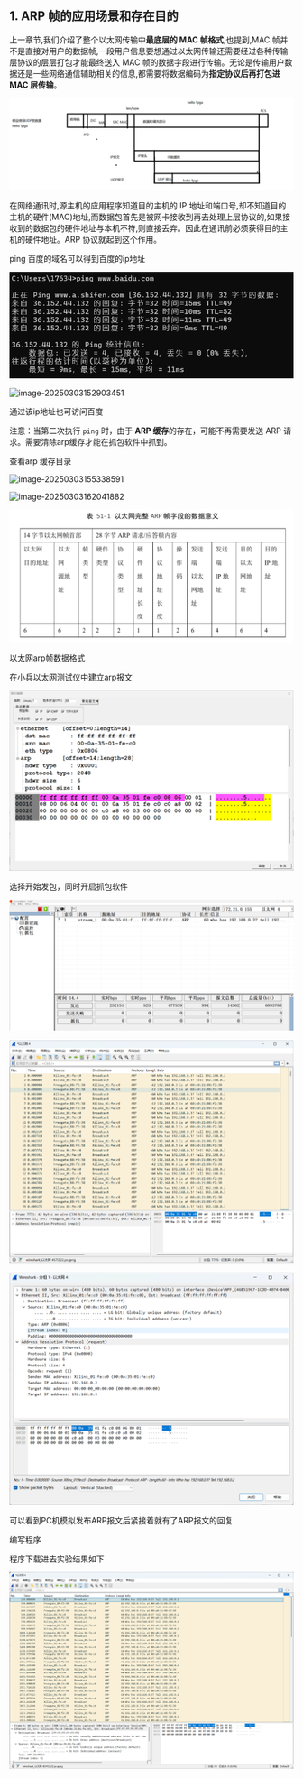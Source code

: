 ## 1. ARP 帧的应用场景和存在目的

上一章节,我们介绍了整个以太网传输中**最底层的 MAC 帧格式**,也提到,MAC 帧并不是直接对用户的数据帧,一段用户信息要想通过以太网传输还需要经过各种传输层协议的层层打包才能最终送入 MAC 帧的数据字段进行传输。无论是传输用户数据还是一些网络通信辅助相关的信息,都需要将数据编码为**指定协议后再打包进 MAC 层传输**。

![image-20250303152453538](asset/image-20250303152453538.png)

在网络通讯时,源主机的应用程序知道目的主机的 IP 地址和端口号,却不知道目的主机的硬件(MAC)地址,而数据包首先是被网卡接收到再去处理上层协议的,如果接收到的数据包的硬件地址与本机不符,则直接丢弃。因此在通讯前必须获得目的主机的硬件地址。ARP 协议就起到这个作用。

ping 百度的域名可以得到百度的ip地址

![image-20250303152831751](asset/image-20250303152714322.png)

![image-20250303152903451](D:\FPGA_Learning_Journey\Pro\ETH_ARP___\asset\image-20250303152903451.png)

通过该ip地址也可访问百度

注意：当第二次执行 `ping` 时，由于 **ARP 缓存**的存在，可能不再需要发送 ARP 请求。需要清除arp缓存才能在抓包软件中抓到。

查看arp 缓存目录

![image-20250303155338591](D:\FPGA_Learning_Journey\Pro\ETH_ARP___\asset\image-20250303155338591.png)

![image-20250303162041882](D:\FPGA_Learning_Journey\Pro\ETH_ARP___\asset\image-20250303162041882.png)

![image-20250303163147444](asset/image-20250303163147444.png)

以太网arp帧数据格式

在小兵以太网测试仪中建立arp报文

![image-20250303192824894](asset/image-20250303192824894.png)

选择开始发包，同时开启抓包软件

![image-20250303192916737](asset/image-20250303192916737.png)

![image-20250303192931415](asset/image-20250303192931415.png)

![image-20250303193110577](asset/image-20250303193110577.png)

可以看到PC机模拟发布ARP报文后紧接着就有了ARP报文的回复

编写程序

程序下载进去实验结果如下

![image-20250303224300175](asset/image-20250303223426124.png)
